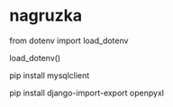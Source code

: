 # nagruzka


from dotenv import load_dotenv  

load_dotenv()

pip install mysqlclient

pip install django-import-export openpyxl